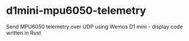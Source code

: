 # d1mini-mpu6050-telemetry
Send MPU6050 telemetry over UDP using Wemos D1 mini - display code written in Rust
